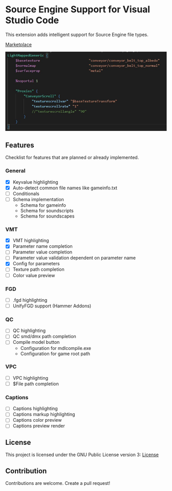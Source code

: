 # Source Engine Support for Visual Studio Code

This extension adds intelligent support for Source Engine file types.

[Marketplace](https://marketplace.visualstudio.com/items?itemName=stefan-h-at.source-engine-support)

![VMT Highlighting](samples/vmt-highlighting.jpg)

## Features
Checklist for features that are planned or already implemented.
### General
- [x] Keyvalue highlighting
- [x] Auto-detect common file names like gameinfo.txt
- [ ] Conditionals
- [ ] Schema implementation
  - Schema for gameinfo 
  - Schema for soundscripts
  - Schema for soundscapes

### VMT
- [x] VMT highlighting
- [x] Parameter name completion
- [ ] Parameter value completion
- [ ] Parameter value validation dependent on parameter name
- [x] Config for parameters
- [ ] Texture path completion
- [ ] Color value preview

### FGD
- [ ] .fgd highlighting
- [ ] UnifyFGD support (Hammer Addons)

### QC
- [ ] QC highlighting
- [ ] QC smd/dmx path completion
- [ ] Compile model button
  - Configuration for mdlcompile.exe
  - Configuration for game root path

### VPC
- [ ] VPC highlighting
- [ ] $File path completion

### Captions
- [ ] Captions highlighting
- [ ] Captions markup highlighting
- [ ] Captions color preview
- [ ] Captions preview render

## License
This project is licensed under the GNU Public License version 3: [License](LICENSE)

## Contribution
Contributions are welcome. Create a pull request!